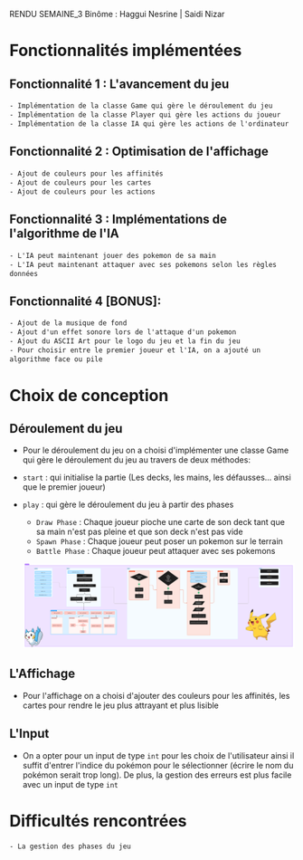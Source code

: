 RENDU SEMAINE_3
Binôme : Haggui Nesrine | Saidi Nizar

# Fonctionnalités implémentées

## Fonctionnalité 1 : L'avancement du jeu

    - Implémentation de la classe Game qui gère le déroulement du jeu
    - Implémentation de la classe Player qui gère les actions du joueur
    - Implémentation de la classe IA qui gère les actions de l'ordinateur

## Fonctionnalité 2 : Optimisation de l'affichage

    - Ajout de couleurs pour les affinités
    - Ajout de couleurs pour les cartes
    - Ajout de couleurs pour les actions

## Fonctionnalité 3 : Implémentations de l'algorithme de l'IA

    - L'IA peut maintenant jouer des pokemon de sa main
    - L'IA peut maintenant attaquer avec ses pokemons selon les règles données

## Fonctionnalité 4 [BONUS]:

    - Ajout de la musique de fond
    - Ajout d'un effet sonore lors de l'attaque d'un pokemon
    - Ajout du ASCII Art pour le logo du jeu et la fin du jeu
    - Pour choisir entre le premier joueur et l'IA, on a ajouté un algorithme face ou pile

# Choix de conception

## Déroulement du jeu

- Pour le déroulement du jeu on a choisi d'implémenter une classe Game qui gère le déroulement du jeu au travers de deux méthodes:
- `start` : qui initialise la partie (Les decks, les mains, les défausses... ainsi que le premier joueur)

- `play` : qui gère le déroulement du jeu à partir des phases

  - `Draw Phase` : Chaque joueur pioche une carte de son deck tant que sa main n'est pas pleine et que son deck n'est pas vide
  - `Spawn Phase` : Chaque joueur peut poser un pokemon sur le terrain
  - `Battle Phase` : Chaque joueur peut attaquer avec ses pokemons

  ![alt text](../rapports/fontionnementJeu.png)

## L'Affichage

- Pour l'affichage on a choisi d'ajouter des couleurs pour les affinités, les cartes pour rendre le jeu plus attrayant et plus lisible

## L'Input

- On a opter pour un input de type `int` pour les choix de l'utilisateur ainsi il suffit d'entrer l'indice du pokémon pour le sélectionner (écrire le nom du pokémon serait trop long). De plus, la gestion des erreurs est plus facile avec un input de type `int`

# Difficultés rencontrées

    - La gestion des phases du jeu
